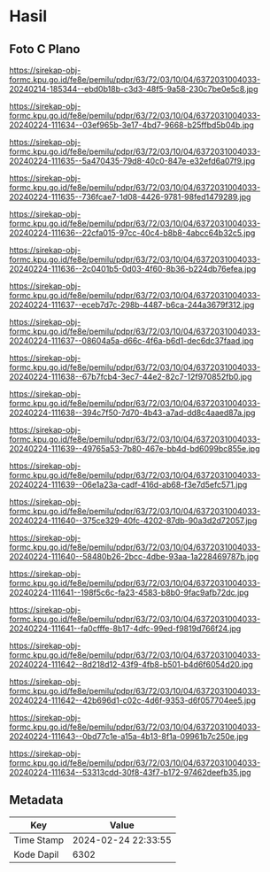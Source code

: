 # Hasil

## Foto C Plano

https://sirekap-obj-formc.kpu.go.id/fe8e/pemilu/pdpr/63/72/03/10/04/6372031004033-20240214-185344--ebd0b18b-c3d3-48f5-9a58-230c7be0e5c8.jpg

https://sirekap-obj-formc.kpu.go.id/fe8e/pemilu/pdpr/63/72/03/10/04/6372031004033-20240224-111634--03ef965b-3e17-4bd7-9668-b25ffbd5b04b.jpg

https://sirekap-obj-formc.kpu.go.id/fe8e/pemilu/pdpr/63/72/03/10/04/6372031004033-20240224-111635--5a470435-79d8-40c0-847e-e32efd6a07f9.jpg

https://sirekap-obj-formc.kpu.go.id/fe8e/pemilu/pdpr/63/72/03/10/04/6372031004033-20240224-111635--736fcae7-1d08-4426-9781-98fed1479289.jpg

https://sirekap-obj-formc.kpu.go.id/fe8e/pemilu/pdpr/63/72/03/10/04/6372031004033-20240224-111636--22cfa015-97cc-40c4-b8b8-4abcc64b32c5.jpg

https://sirekap-obj-formc.kpu.go.id/fe8e/pemilu/pdpr/63/72/03/10/04/6372031004033-20240224-111636--2c0401b5-0d03-4f60-8b36-b224db76efea.jpg

https://sirekap-obj-formc.kpu.go.id/fe8e/pemilu/pdpr/63/72/03/10/04/6372031004033-20240224-111637--eceb7d7c-298b-4487-b6ca-244a3679f312.jpg

https://sirekap-obj-formc.kpu.go.id/fe8e/pemilu/pdpr/63/72/03/10/04/6372031004033-20240224-111637--08604a5a-d66c-4f6a-b6d1-dec6dc37faad.jpg

https://sirekap-obj-formc.kpu.go.id/fe8e/pemilu/pdpr/63/72/03/10/04/6372031004033-20240224-111638--67b7fcb4-3ec7-44e2-82c7-12f970852fb0.jpg

https://sirekap-obj-formc.kpu.go.id/fe8e/pemilu/pdpr/63/72/03/10/04/6372031004033-20240224-111638--394c7f50-7d70-4b43-a7ad-dd8c4aaed87a.jpg

https://sirekap-obj-formc.kpu.go.id/fe8e/pemilu/pdpr/63/72/03/10/04/6372031004033-20240224-111639--49765a53-7b80-467e-bb4d-bd6099bc855e.jpg

https://sirekap-obj-formc.kpu.go.id/fe8e/pemilu/pdpr/63/72/03/10/04/6372031004033-20240224-111639--06e1a23a-cadf-416d-ab68-f3e7d5efc571.jpg

https://sirekap-obj-formc.kpu.go.id/fe8e/pemilu/pdpr/63/72/03/10/04/6372031004033-20240224-111640--375ce329-40fc-4202-87db-90a3d2d72057.jpg

https://sirekap-obj-formc.kpu.go.id/fe8e/pemilu/pdpr/63/72/03/10/04/6372031004033-20240224-111640--58480b26-2bcc-4dbe-93aa-1a228469787b.jpg

https://sirekap-obj-formc.kpu.go.id/fe8e/pemilu/pdpr/63/72/03/10/04/6372031004033-20240224-111641--198f5c6c-fa23-4583-b8b0-9fac9afb72dc.jpg

https://sirekap-obj-formc.kpu.go.id/fe8e/pemilu/pdpr/63/72/03/10/04/6372031004033-20240224-111641--fa0cfffe-8b17-4dfc-99ed-f9819d766f24.jpg

https://sirekap-obj-formc.kpu.go.id/fe8e/pemilu/pdpr/63/72/03/10/04/6372031004033-20240224-111642--8d218d12-43f9-4fb8-b501-b4d6f6054d20.jpg

https://sirekap-obj-formc.kpu.go.id/fe8e/pemilu/pdpr/63/72/03/10/04/6372031004033-20240224-111642--42b696d1-c02c-4d6f-9353-d6f057704ee5.jpg

https://sirekap-obj-formc.kpu.go.id/fe8e/pemilu/pdpr/63/72/03/10/04/6372031004033-20240224-111643--0bd77c1e-a15a-4b13-8f1a-09961b7c250e.jpg

https://sirekap-obj-formc.kpu.go.id/fe8e/pemilu/pdpr/63/72/03/10/04/6372031004033-20240224-111634--53313cdd-30f8-43f7-b172-97462deefb35.jpg


## Metadata

| Key        | Value               |
| ---------- | ------------------- |
| Time Stamp | 2024-02-24 22:33:55 |
| Kode Dapil | 6302                |



